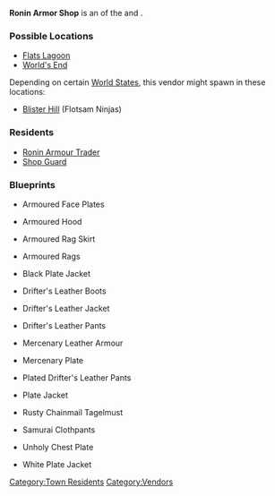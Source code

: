 **Ronin Armor Shop** is an [](Armour_&_Clothing_Shops.md) of the [](03%20-%20Projects%20&%20Wikis/Kenshi/Kenshi%20Wiki/Kenshi%20Wiki%20Template/Tech_Hunters.md) and [](03%20-%20Projects%20&%20Wikis/Kenshi/Kenshi%20Wiki/Kenshi%20Wiki%20Template/Flotsam_Ninjas.md).

### Possible Locations

- [Flats Lagoon](Flats_Lagoon.md "wikilink")
- [World's End](World's_End.md "wikilink")

Depending on certain [World States](World_States.md "wikilink"), this
vendor might spawn in these locations:

- [Blister Hill](Blister_Hill.md "wikilink") (Flotsam Ninjas)

### Residents

- [Ronin Armour Trader](Ronin_Armour_Trader.md "wikilink")
- [Shop Guard](Shop_Guard.md "wikilink")

### Blueprints

- Armoured Face Plates
- Armoured Hood
- Armoured Rag Skirt
- Armoured Rags
- Black Plate Jacket
- Drifter's Leather Boots
- Drifter's Leather Jacket
- Drifter's Leather Pants

- Mercenary Leather Armour
- Mercenary Plate
- Plated Drifter's Leather Pants
- Plate Jacket
- Rusty Chainmail Tagelmust
- Samurai Clothpants
- Unholy Chest Plate
- White Plate Jacket

[Category:Town Residents](Category:Town_Residents "wikilink")
[Category:Vendors](Category:Vendors "wikilink")